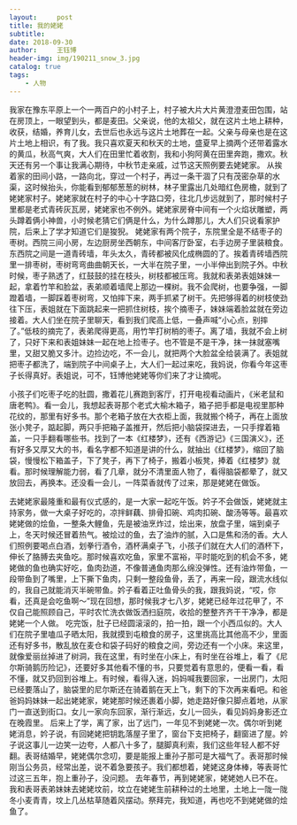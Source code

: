 ```yaml
--- 
layout:     post 
title: 我的姥姥
subtitle:  
date: 2018-09-30
author:     王钰博 
header-img: img/190211_snow_3.jpg
catalog: true
tags:
    - 人物
--- 
```


我家在豫东平原上一个一两百户的小村子上，村子被大片大片黄澄澄麦田包围，站在房顶上，一眼望到头，都是麦田。父亲说，他的太祖父，就在这片土地上耕种，收获，结婚，养育儿女，去世后也永远与这片土地葬在一起。父亲与母亲也是在这片土地上相识，有了我。我只喜欢夏天和秋天的土地，盛夏早上摘两个还带着露水的黄瓜，秋高气爽，大人们在田里忙着收割，我和小狗阿黄在田里奔跑，撒欢。秋天还有另一个事让我满心期待，中秋节走亲戚，过节这天照例要去姥姥家。
从挨着家的田间小路，一路向北，穿过一个村子，再过一条干涸了只有茂密杂草的水渠，这时候抬头，你能看到郁郁葱葱的树林，林子里露出几处暗红色房檐，就到了姥姥家村子。姥姥家就在村子的中心十字路口旁，往北几步远就到了，那时候村子里都是老式青砖灰瓦房，姥姥家也不例外。姥姥家房脊中间有一个火焰状雕塑，两头蹲着俩小神兽，小时候老猜它们俩是什么，为什么蹲那儿，大人们只说看家护院，后来上了学才知道它们是狻猊。
姥姥家有两个院子，东院里全是不结枣子的枣树。西院三间小房，左边厨房坐西朝东，中间客厅卧室，右手边房子里装粮食。东西院之间是一道青砖墙，年头太久，青砖都被风化成椭圆的了。挨着青砖墙西院里一排枣树，枣树弯弯曲曲朝天长，一大半在院子里，一小半伸出到院子外。中秋时候，枣子熟透了，红鼓鼓的挂在枝头，树枝都被压弯。我就和表弟表姐妹妹一起，拿着竹竿和脸盆，表弟顺着墙爬上那边一棵树。我不会爬树，也要争强，一脚蹬着墙，一脚踩着枣树弯，又怕摔下来，两手抓紧了树干。先把够得着的树枝使劲往下压，表姐就在下面跳起来一把抓住树枝，挨个摘枣子，妹妹端着脸盆就在旁边接着。大人们坐在院子里聊天，看到我们爬高上低，一叠声喊“小心点，别摔了。”低枝的摘完了，表弟爬得更高，用竹竿打树梢的枣子。离了墙，我就不会上树了，只好下来和表姐妹妹一起在地上捡枣子。也不管是不是干净，抹一抹就塞嘴里，又甜又脆又多汁。边捡边吃，不一会儿，就把两个大脸盆全给装满了。表姐就把枣子都洗了，端到院子中间桌子上，大人们一起过来吃，我妈说，你看今年这枣子长得真好。表姐说，可不，钰博他姥姥等你们来了才让摘呢。

小孩子们吃枣子吃的肚圆，撒着花儿赛跑到客厅，打开电视看动画片，《米老鼠和唐老鸭》。看一会儿，我想起表哥那个老式大榆木箱子，箱子把手都是电视里那种花纹的，那里有好多书。那个老箱子放在大衣柜上面，我就搬个椅子，再在上面放张小凳子，踮起脚，两只手把箱子盖推开，然后把小脑袋探进去，一只手撑着箱盖，一只手翻看哪些书。找到了一本《红楼梦》，还有《西游记》《三国演义》，还有好多又厚又大的书，看名字都不知道是讲的什么，就抽出《红楼梦》，缩回了脑袋，慢慢松下箱盖子，下了凳子，再下了椅子，搬着小板凳，捧着《红楼梦》就看。那时候理解能力弱，看了几章，就分不清里面人物了，看得脑袋都晕了，就又放回去，再换本。还没看一会儿，一阵菜香就传了过来，那是姥姥在做饭。

去姥姥家最隆重和最有仪式感的，是一大家一起吃午饭。妗子不会做饭，姥姥就主持家务，做一大桌子好吃的，凉拌鲜藕、排骨扣碗、鸡肉扣碗、酸汤等等。最喜欢姥姥做的烩鱼，一整条大鲤鱼，先是被油烹炸过，烩出来，放盘子里，端到桌子上，冬天时候还冒着热气。被烩过的鱼，去了油炸的腻，入口是焦和汤的香。大人们照例要喝点白酒，划拳行酒令，酒杯满桌子飞，小孩子们就在大人们的酒杯下，伸长了胳膊去夹鱼吃。那时候喜欢吃鱼，家里不富裕，平时能吃到的机会不多，姥姥做的鱼也确实好吃，鱼肉劲道，不像普通鱼肉那么绵没弹性。还有油炸带鱼，一段带鱼到了嘴里，上下撕下鱼肉，只剩一整段鱼骨，丢了，再来一段，跟流水线似的，我自己就能消灭半碗带鱼。妗子看着正吐鱼骨头的我，跟我妈说，“哎，你看，还真是会吃鱼啊～”现在回想，那时候我才七八岁，姥姥已经年过花甲了，不仅自己能照顾自己，平时农忙洗衣做饭洒扫庭院，收拾的整整齐齐干干净净，都是姥姥一个人做。
吃完饭，肚子已经圆滚滚的，拍一拍，跟一个小西瓜似的。大人们在院子里嗑瓜子晒太阳，我就摸到屯粮食的房子，这里挑高比其他高不少，里面还有好多书，散乱放在麦仓和袋子码好的粮食之间，旁边还有一个小床。来这里，就像爱丽丝掉进了树洞，我在这里，有时坐在小床上，有时坐在谷堆上，看了《尼尔斯骑鹅历险记》，还要好多其他看不懂的书，只要觉着有意思的，便看一看，看不懂，就又扔回到谷堆上。有时候，看得入迷，妈妈喊我要回家，一出房门，太阳已经要落山了，脑袋里的尼尔斯还在骑着鹅在天上飞，剩下的下次再来看吧。和爸爸妈妈妹妹一起出姥姥家，姥姥那时候还裹着小脚，她走路好像只脚点着地，从家门一直送到街口。女儿一家向东回家，渐行渐远，女儿一回头，看见妈妈身影还立在晚霞里。
后来上了学，离了家，出了远门，一年见不到姥姥一次。偶尔听到姥姥消息，妗子说，有回姥姥把钥匙落屋子里了，窗台下支把椅子，翻窗进了屋。妗子说这事儿一边笑一边夸，人都八十多了，腿脚真利索，我们这些年轻人都不好翻。表哥结婚早，姥姥偶尔念叨，要是能报上重孙子那可是大福气了。表哥那时候刚当公务员，经常出差，说不着急要孩子。我们都想着，姥姥这身体棒，等表哥忙过这三五年，抱上重孙子，没问题。
去年春节，再到姥姥家，姥姥她人已不在。我和表哥表弟妹妹去姥姥坟前，坟立在姥姥生前耕种过的土地里，土地上一陇一陇冬小麦青青，坟上几丛枯草随着风摆动。祭拜完，我知道，再也吃不到姥姥做的烩鱼了。



